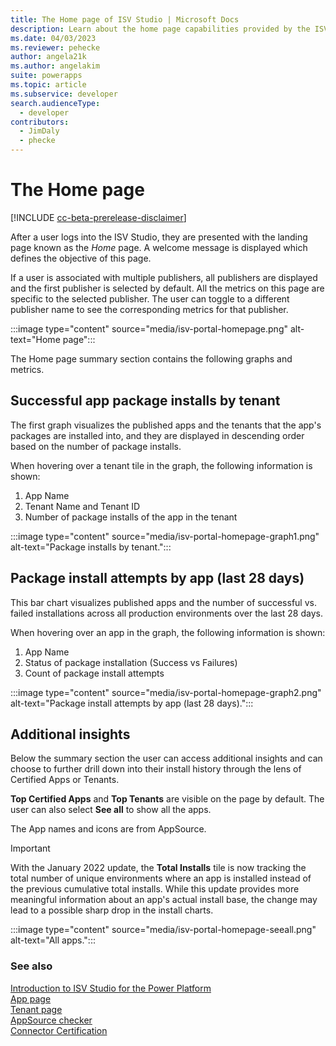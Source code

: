 ```yaml
---
title: The Home page of ISV Studio | Microsoft Docs
description: Learn about the home page capabilities provided by the ISV Studio portal.
ms.date: 04/03/2023
ms.reviewer: pehecke
author: angela21k
ms.author: angelakim
suite: powerapps
ms.topic: article
ms.subservice: developer
search.audienceType: 
  - developer
contributors: 
  - JimDaly
  - phecke 
---
```


# The Home page

[!INCLUDE [cc-beta-prerelease-disclaimer](../../includes/cc-beta-prerelease-disclaimer.md)]

After a user logs into the ISV Studio, they are presented with the landing page known as the *Home* page. A welcome message is displayed which defines the objective of this page.

If a user is associated with multiple publishers, all publishers are displayed and the first publisher is selected by default. All the metrics on this page are specific to the selected publisher. The user can toggle to a different publisher name to see the corresponding metrics for that publisher.

:::image type="content" source="media/isv-portal-homepage.png" alt-text="Home page":::

The Home page summary section contains the following graphs and metrics.

## Successful app package installs by tenant

The first graph visualizes the published apps and the tenants that the app's packages are installed into, and they are displayed in descending order based on the number of package installs.

When hovering over a tenant tile in the graph, the following information is shown:

1. App Name
2. Tenant Name and Tenant ID
3. Number of package installs of the app in the tenant

:::image type="content" source="media/isv-portal-homepage-graph1.png" alt-text="Package installs by tenant.":::

## Package install attempts by app (last 28 days)

This bar chart visualizes published apps and the number of successful vs. failed installations across all production environments over the last 28 days.

When hovering over an app in the graph, the following information is shown:

1. App Name
2. Status of package installation (Success vs Failures)
3. Count of package install attempts

:::image type="content" source="media/isv-portal-homepage-graph2.png" alt-text="Package install attempts by app (last 28 days).":::

## Additional insights

Below the summary section the user can access additional insights and can choose to further drill down into their install history through the lens of Certified Apps or Tenants.

**Top Certified Apps** and **Top Tenants** are visible on the page by default. The user can also select **See all** to show all the apps.

The App names and icons are from AppSource.

> [!IMPORTANT]
> With the January 2022 update, the **Total Installs** tile is now tracking the total number of unique environments where an app is installed instead of the previous cumulative total installs. While this update provides more meaningful information about an app's actual install base, the change may lead to a possible sharp drop in the install charts.

:::image type="content" source="media/isv-portal-homepage-seeall.png" alt-text="All apps.":::

### See also

[Introduction to ISV Studio for the Power Platform](index.md)<br/>
[App page](app.md)<br/>
[Tenant page](tenant.md)<br/>
[AppSource checker](appsource-checker.md)<br/>
[Connector Certification](connector-certification.md)

